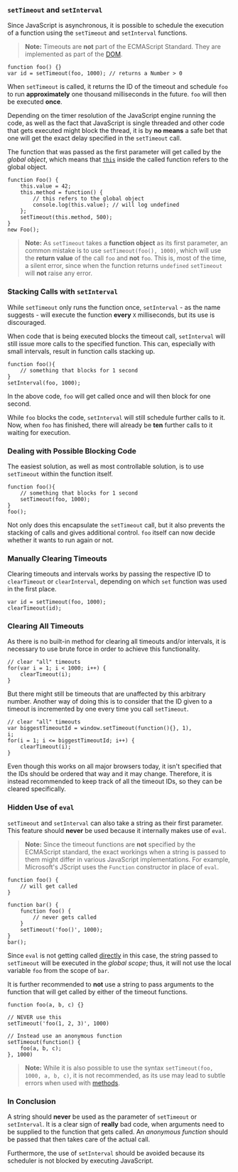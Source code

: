 ### `setTimeout` and `setInterval`

Since JavaScript is asynchronous, it is possible to schedule the execution of a 
function using the `setTimeout` and `setInterval` functions.

> **Note:** Timeouts are **not** part of the ECMAScript Standard. They are
> implemented as part of the [DOM][1].

    function foo() {}
    var id = setTimeout(foo, 1000); // returns a Number > 0

When `setTimeout` is called, it returns the ID of the timeout and schedule
`foo` to run **approximately** one thousand milliseconds in the future. 
`foo` will then be executed **once**.

Depending on the timer resolution of the JavaScript engine running the code, as
well as the fact that JavaScript is single threaded and other code that gets
executed might block the thread, it is by **no means** a safe bet that one will
get the exact delay specified in the `setTimeout` call.

The function that was passed as the first parameter will get called by the
*global object*, which means that [`this`](#function.this) inside the called function 
refers to the global object.

    function Foo() {
        this.value = 42;
        this.method = function() {
            // this refers to the global object
            console.log(this.value); // will log undefined
        };
        setTimeout(this.method, 500);
    }
    new Foo();


> **Note:** As `setTimeout` takes a **function object** as its first parameter, an
> common mistake is to use `setTimeout(foo(), 1000)`, which will use the 
> **return value** of the call `foo` and **not** `foo`. This is, most of the time, 
> a silent error, since when the function returns `undefined` `setTimeout` will 
> **not** raise any error.

### Stacking Calls with `setInterval`

While `setTimeout` only runs the function once, `setInterval` - as the name 
suggests - will execute the function **every** `X` milliseconds, but its use is 
discouraged. 

When code that is being executed blocks the timeout call, `setInterval` will 
still issue more calls to the specified function. This can, especially with small
intervals, result in function calls stacking up.

    function foo(){
        // something that blocks for 1 second
    }
    setInterval(foo, 1000);

In the above code, `foo` will get called once and will then block for one second.

While `foo` blocks the code, `setInterval` will still schedule further calls to
it. Now, when `foo` has finished, there will already be **ten** further calls to
it waiting for execution.

### Dealing with Possible Blocking Code

The easiest solution, as well as most controllable solution, is to use `setTimeout` within
the function itself.

    function foo(){
        // something that blocks for 1 second
        setTimeout(foo, 1000);
    }
    foo();

Not only does this encapsulate the `setTimeout` call, but it also prevents the
stacking of calls and gives additional control. `foo` itself can now decide 
whether it wants to run again or not.

### Manually Clearing Timeouts

Clearing timeouts and intervals works by passing the respective ID to
`clearTimeout` or `clearInterval`, depending on which `set` function was used
in the first place.

    var id = setTimeout(foo, 1000);
    clearTimeout(id);

### Clearing All Timeouts

As there is no built-in method for clearing all timeouts and/or intervals, 
it is necessary to use brute force in order to achieve this functionality.

    // clear "all" timeouts
    for(var i = 1; i < 1000; i++) {
        clearTimeout(i);
    }

But there might still be timeouts that are unaffected by this arbitrary number.
Another way of doing this is to consider that the ID given to a timeout is
incremented by one every time you call `setTimeout`.

    // clear "all" timeouts
    var biggestTimeoutId = window.setTimeout(function(){}, 1),
    i;
    for(i = 1; i <= biggestTimeoutId; i++) {
        clearTimeout(i);
    }

Even though this works on all major browsers today, it isn't specified that
the IDs should be ordered that way and it may change. Therefore, it is instead
recommended to keep track of all the timeout IDs, so they can be cleared
specifically.

### Hidden Use of `eval`

`setTimeout` and `setInterval` can also take a string as their first parameter.
This feature should **never** be used because it internally makes use of `eval`.

> **Note:** Since the timeout functions are **not** specified by the ECMAScript
> standard, the exact workings when a string is passed to them might differ in
> various JavaScript implementations. For example, Microsoft's JScript uses
> the `Function` constructor in place of `eval`.

    function foo() {
        // will get called
    }

    function bar() {
        function foo() {
            // never gets called
        }
        setTimeout('foo()', 1000);
    }
    bar();

Since `eval` is not getting called [directly](#core.eval) in this case, the string 
passed to `setTimeout` will be executed in the *global scope*; thus, it will 
not use the local variable `foo` from the scope of `bar`.

It is further recommended to **not** use a string to pass arguments to the
function that will get called by either of the timeout functions. 

    function foo(a, b, c) {}
    
    // NEVER use this
    setTimeout('foo(1, 2, 3)', 1000)

    // Instead use an anonymous function
    setTimeout(function() {
        foo(a, b, c);
    }, 1000)

> **Note:** While it is also possible to use the syntax 
> `setTimeout(foo, 1000, a, b, c)`, it is not recommended, as its use may lead
> to subtle errors when used with [methods](#function.this). 

### In Conclusion

A string should **never** be used as the parameter of `setTimeout` or 
`setInterval`. It is a clear sign of **really** bad code, when arguments need 
to be supplied to the function that gets called. An *anonymous function* should
be passed that then takes care of the actual call.

Furthermore, the use of `setInterval` should be avoided because its scheduler is not
blocked by executing JavaScript.

[1]: http://en.wikipedia.org/wiki/Document_Object_Model "Document Object Model"

